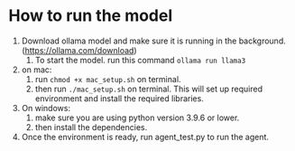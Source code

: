 # How to run the model
1. Download ollama model and make sure it is running in the background. (https://ollama.com/download)
   1. To start the model. run this command `ollama run llama3`
2. on mac:
   1. run `chmod +x mac_setup.sh` on terminal.
   2. then run `./mac_setup.sh` on terminal.
      This will set up required environment and install the required libraries.
3. On windows:
   1. make sure you are using python version 3.9.6 or lower.
   2. then install the dependencies.
4. Once the environment is ready, run agent_test.py to run the agent.
